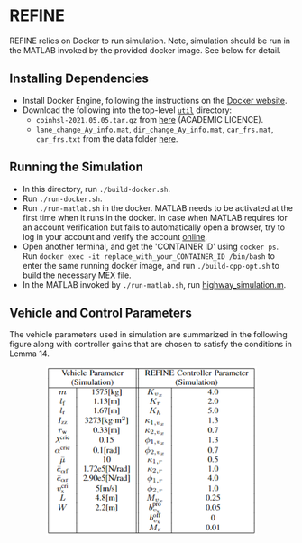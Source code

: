 # REFINE
REFINE relies on Docker to run simulation. Note, simulation should be run in the MATLAB invoked by the provided docker image. See below for detail. 

## Installing Dependencies
* Install Docker Engine, following the instructions on the [Docker website](https://docs.docker.com/desktop/install/linux-install/).
* Download the following into the top-level [`util`](https://github.com/roahmlab/REFINE/tree/main/util) directory:
  * `coinhsl-2021.05.05.tar.gz` from [here](https://www.hsl.rl.ac.uk/ipopt/) (ACADEMIC LICENCE).
  * `lane_change_Ay_info.mat`, `dir_change_Ay_info.mat`, `car_frs.mat`, `car_frs.txt` from the data folder [here](https://drive.google.com/drive/folders/1WZbFFhCyhYQlMJxuV4caIzNoa-Q9VZkW?usp=share_link).
<!--
  * Clone the git repos and CORA by running the following from the top-level:
```bash
cd util
./download-dependencies.sh
```
-->

## Running the Simulation
* In this directory, run `./build-docker.sh`.
* Run `./run-docker.sh`.
* Run `./run-matlab.sh` in the docker. MATLAB needs to be activated at the first time when it runs in the docker. In case when MATLAB requires for an account verification but fails to automatically open a browser, try to log in your account and verify the account [online](https://matlab.mathworks.com/).
* Open another terminal, and get the 'CONTAINER ID' using `docker ps`. Run `docker exec -it replace_with_your_CONTAINER_ID /bin/bash` to enter the same running docker image, and run `./build-cpp-opt.sh` to build the necessary MEX file.
* In the MATLAB invoked by `./run-matlab.sh`, run [highway_simulation.m](https://github.com/roahmlab/REFINE/blob/main/Full_Size_Vehicle_Simulation/simulator/highway_simulation.m).

<!--
* In the docker:
  1. Run `./run-matlab.sh`. MATLAB needs to be activated at the first time when it runs in the docker. In case when MATLAB requires for an account verification but fails to automatically open a browser, try to log in your account and verify the account [online](https://matlab.mathworks.com/) 
  2. Run `./build-cpp-opt.sh` to build the necessary MEX file
  3. In MATLAB, open `JL_run_highway_simulation.m` and run the script
-->

## Vehicle and Control Parameters

The vehicle parameters used in simulation are summarized in the following figure along with controller gains that are chosen to satisfy the conditions in Lemma 14.

<figure>
<p align="center">
  <img height="300" src="../Image/simulation_params.png"/>
</p>
 </figure>
